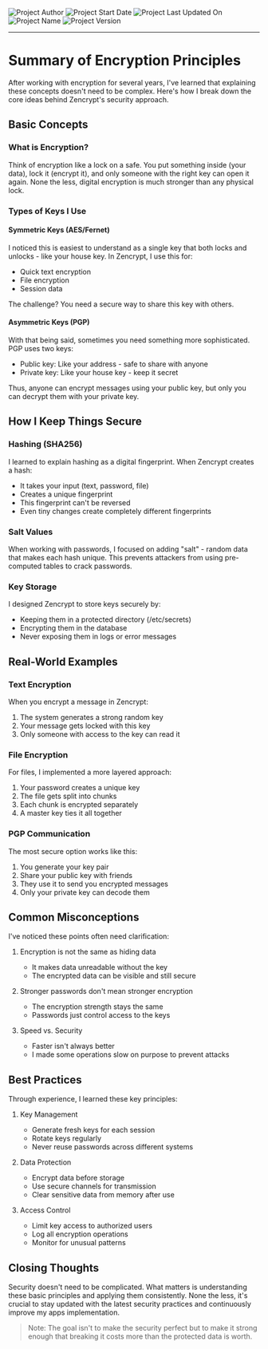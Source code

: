 <p><img src="https://img.shields.io/badge/Author-Ryan%20S%20Hatch-0A2647?style=for-the-badge" alt="Project Author"> 
<img src="https://img.shields.io/badge/Started-January%202021-144272?style=for-the-badge" alt="Project Start Date"> 
<img src="https://img.shields.io/badge/Updated-Feb%2019%2C%202025-205295?style=for-the-badge" alt="Project Last Updated On">
<img src="https://img.shields.io/badge/Project-Zencrypt-0A2647?style=for-the-badge" alt="Project Name">
<img src="https://img.shields.io/badge/Version-v6.2.2--alpha-2C74B3?style=for-the-badge" alt="Project Version"></p>
<!-- <br>
<p><img src="https://img.shields.io/badge/Languages-Python%2C%20JavaScript%2C%20HTML%2C%20SQL-0A2647?style=for-the-badge" alt="Programming Languages"> <img src="https://img.shields.io/badge/Frameworks-Flask%2C%20React-144272?style=for-the-badge" alt="Frameworks"> <img src="https://img.shields.io/badge/Tools-SQLAlchemy-205295?style=for-the-badge" alt="Tools"></p>
<br>
<p><img src="https://img.shields.io/badge/Platform-Web%20Application-0A2647?style=for-the-badge" alt="Platform"> <img src="https://img.shields.io/badge/Deployment-Cloud%20Based-144272?style=for-the-badge" alt="Deployment Type"> <img src="https://img.shields.io/badge/Server-Gunicorn-205295?style=for-the-badge" alt="Hosting Service"></p> -->
<!-- <p><img src="https://img.shields.io/badge/Purpose-Encryption%20Platform-0A2647?style=for-the-badge" alt="Project Purpose"> <img src="https://img.shields.io/badge/Focus-Security%20Development-144272?style=for-the-badge" alt="Project Focus">  -->
<hr>

# Summary of Encryption Principles

After working with encryption for several years, I've learned that explaining these concepts doesn't need to be complex. Here's how I break down the core ideas behind Zencrypt's security approach.

## Basic Concepts

### What is Encryption?
Think of encryption like a lock on a safe. You put something inside (your data), lock it (encrypt it), and only someone with the right key can open it again. None the less, digital encryption is much stronger than any physical lock.

### Types of Keys I Use

#### Symmetric Keys (AES/Fernet)
I noticed this is easiest to understand as a single key that both locks and unlocks - like your house key. In Zencrypt, I use this for:
- Quick text encryption
- File encryption
- Session data

The challenge? You need a secure way to share this key with others.

#### Asymmetric Keys (PGP)
With that being said, sometimes you need something more sophisticated. PGP uses two keys:
- Public key: Like your address - safe to share with anyone
- Private key: Like your house key - keep it secret

Thus, anyone can encrypt messages using your public key, but only you can decrypt them with your private key.

## How I Keep Things Secure

### Hashing (SHA256)
I learned to explain hashing as a digital fingerprint. When Zencrypt creates a hash:
- It takes your input (text, password, file)
- Creates a unique fingerprint
- This fingerprint can't be reversed
- Even tiny changes create completely different fingerprints

### Salt Values
When working with passwords, I focused on adding "salt" - random data that makes each hash unique. This prevents attackers from using pre-computed tables to crack passwords.

### Key Storage
I designed Zencrypt to store keys securely by:
- Keeping them in a protected directory (/etc/secrets)
- Encrypting them in the database
- Never exposing them in logs or error messages

## Real-World Examples

### Text Encryption
When you encrypt a message in Zencrypt:
1. The system generates a strong random key
2. Your message gets locked with this key
3. Only someone with access to the key can read it

### File Encryption
For files, I implemented a more layered approach:
1. Your password creates a unique key
2. The file gets split into chunks
3. Each chunk is encrypted separately
4. A master key ties it all together

### PGP Communication
The most secure option works like this:
1. You generate your key pair
2. Share your public key with friends
3. They use it to send you encrypted messages
4. Only your private key can decode them

## Common Misconceptions

I've noticed these points often need clarification:

1. Encryption is not the same as hiding data
   - It makes data unreadable without the key
   - The encrypted data can be visible and still secure

2. Stronger passwords don't mean stronger encryption
   - The encryption strength stays the same
   - Passwords just control access to the keys

3. Speed vs. Security
   - Faster isn't always better
   - I made some operations slow on purpose to prevent attacks

## Best Practices

Through experience, I learned these key principles:

1. Key Management
   - Generate fresh keys for each session
   - Rotate keys regularly
   - Never reuse passwords across different systems

2. Data Protection
   - Encrypt data before storage
   - Use secure channels for transmission
   - Clear sensitive data from memory after use

3. Access Control
   - Limit key access to authorized users
   - Log all encryption operations
   - Monitor for unusual patterns

## Closing Thoughts

Security doesn't need to be complicated. What matters is understanding these basic principles and applying them consistently. None the less, it's crucial to stay updated with the latest security practices and continuously improve my apps implementation.

> Note: The goal isn't to make the security perfect but to make it strong enough that breaking it costs more than the protected data is worth.